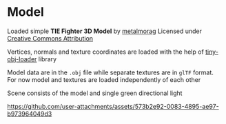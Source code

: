 # Model

Loaded simple **TIE Fighter 3D Model** by [metalmorag](https://sketchfab.com/3d-models/avatar-of-metalmorag-7-1k-7119-downloads-25-7k-25661-views-188like-report-19a4deefbc2b4f0592c44b117249f3c1) Licensed under [Creative Commons Attribution](https://creativecommons.org/licenses/by/4.0/)

Vertices, normals and texture coordinates are loaded with the help of [tiny-obj-loader](https://github.com/tinyobjloader/tinyobjloader) library

Model data are in the `.obj` file while separate textures are in `glTF` format. For now model and textures are loaded independently of each other

Scene consists of the model and single green directional light 

https://github.com/user-attachments/assets/573b2e92-0083-4895-ae97-b973964049d3

